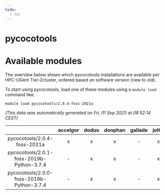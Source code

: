 ```yaml
---
hide:
  - toc
---
```


pycocotools
===========

# Available modules


The overview below shows which pycocotools installations are available per HPC-UGent Tier-2cluster, ordered based on software version (new to old).

To start using pycocotools, load one of these modules using a `module load` command like:

```shell
module load pycocotools/2.0.4-foss-2021a
```

*(This data was automatically generated on Fri, 01 Sep 2023 at 08:52:14 CEST)*  

| |accelgor|doduo|donphan|gallade|joltik|skitty|swalot|victini|
| :---: | :---: | :---: | :---: | :---: | :---: | :---: | :---: | :---: |
|pycocotools/2.0.4-foss-2021a|x|x|x|-|x|x|x|x|
|pycocotools/2.0.1-foss-2019b-Python-3.7.4|-|x|x|-|x|x|-|x|
|pycocotools/2.0.0-foss-2019b-Python-3.7.4|-|x|x|-|x|x|-|x|

